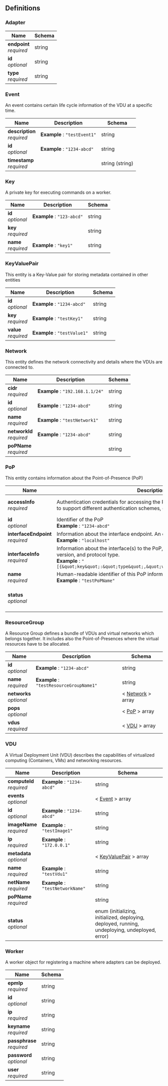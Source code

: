 
<a name="definitions"></a>
## Definitions

<a name="adapter"></a>
### Adapter

|Name|Schema|
|---|---|
|**endpoint**  <br>*required*|string|
|**id**  <br>*optional*|string|
|**type**  <br>*required*|string|


<a name="event"></a>
### Event
An event contains certain life cycle information of the VDU at a specific time.


|Name|Description|Schema|
|---|---|---|
|**description**  <br>*required*|**Example** : `"testEvent1"`|string|
|**id**  <br>*optional*|**Example** : `"1234-abcd"`|string|
|**timestamp**  <br>*required*||string (string)|


<a name="key"></a>
### Key
A private key for executing commands on a worker.


|Name|Description|Schema|
|---|---|---|
|**id**  <br>*optional*|**Example** : `"123-abcd"`|string|
|**key**  <br>*required*||string|
|**name**  <br>*required*|**Example** : `"key1"`|string|


<a name="keyvaluepair"></a>
### KeyValuePair
This entity is a Key-Value pair for storing metadata contained in other entities


|Name|Description|Schema|
|---|---|---|
|**id**  <br>*optional*|**Example** : `"1234-abcd"`|string|
|**key**  <br>*required*|**Example** : `"testKey1"`|string|
|**value**  <br>*required*|**Example** : `"testValue1"`|string|


<a name="network"></a>
### Network
This entity defines the network connectivity and details where the VDUs are connected to.


|Name|Description|Schema|
|---|---|---|
|**cidr**  <br>*required*|**Example** : `"192.168.1.1/24"`|string|
|**id**  <br>*optional*|**Example** : `"1234-abcd"`|string|
|**name**  <br>*required*|**Example** : `"testNetwork1"`|string|
|**networkId**  <br>*required*|**Example** : `"1234-abcd"`|string|
|**poPName**  <br>*required*||string|


<a name="pop"></a>
### PoP
This entity contains information about the Point-of-Presence (PoP)


|Name|Description|Schema|
|---|---|---|
|**accessInfo**  <br>*required*|Authentication credentials for accessing the PoP. Examples may include those to support different authentication schemes, e.g. OAuth, Token, etc.|< [KeyValuePair](#keyvaluepair) > array|
|**id**  <br>*optional*|Identifier of the PoP  <br>**Example** : `"1234-abcd"`|string|
|**interfaceEndpoint**  <br>*required*|Information about the interface endpoint. An example is a URL.  <br>**Example** : `"localhost"`|string|
|**interfaceInfo**  <br>*required*|Information about the interface(s) to the PoP, including PoP provider type, API version, and protocol type.  <br>**Example** : `"[{&quot;key&quot;:&quot;type&quot;,&quot;value&quot;:&quot;docker&quot;}]"`|< [KeyValuePair](#keyvaluepair) > array|
|**name**  <br>*required*|Human-readable identifier of this PoP information element  <br>**Example** : `"testPoPName"`|string|
|**status**  <br>*optional*||enum (configure, active, inactive)|


<a name="resourcegroup"></a>
### ResourceGroup
A Resource Group defines a bundle of VDUs and virtual networks which belongs together. It includes also the Point-of-Presences where the virtual resources have to be allocated.


|Name|Description|Schema|
|---|---|---|
|**id**  <br>*optional*|**Example** : `"1234-abcd"`|string|
|**name**  <br>*required*|**Example** : `"testResourceGroupName1"`|string|
|**networks**  <br>*optional*||< [Network](#network) > array|
|**pops**  <br>*optional*||< [PoP](#pop) > array|
|**vdus**  <br>*required*||< [VDU](#vdu) > array|


<a name="vdu"></a>
### VDU
A Virtual Deployment Unit (VDU) describes the capabilities of virtualized computing (Containers, VMs) and networking resources.


|Name|Description|Schema|
|---|---|---|
|**computeId**  <br>*required*|**Example** : `"1234-abcd"`|string|
|**events**  <br>*optional*||< [Event](#event) > array|
|**id**  <br>*optional*|**Example** : `"1234-abcd"`|string|
|**imageName**  <br>*required*|**Example** : `"testImage1"`|string|
|**ip**  <br>*required*|**Example** : `"172.0.0.1"`|string|
|**metadata**  <br>*optional*||< [KeyValuePair](#keyvaluepair) > array|
|**name**  <br>*required*|**Example** : `"testVdu1"`|string|
|**netName**  <br>*required*|**Example** : `"testNetworkName"`|string|
|**poPName**  <br>*required*||string|
|**status**  <br>*optional*||enum (initializing, initialized, deploying, deployed, running, undeploying, undeployed, error)|


<a name="worker"></a>
### Worker
A worker object for registering a machine where adapters can be deployed.


|Name|Schema|
|---|---|
|**epmIp**  <br>*required*|string|
|**id**  <br>*optional*|string|
|**ip**  <br>*required*|string|
|**keyname**  <br>*required*|string|
|**passphrase**  <br>*required*|string|
|**password**  <br>*optional*|string|
|**user**  <br>*required*|string|



